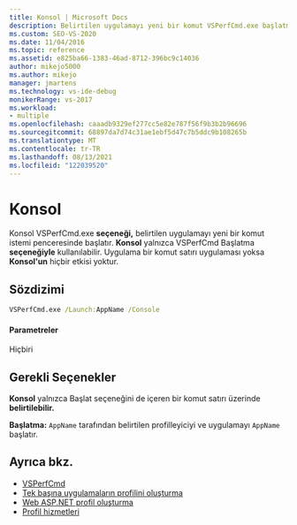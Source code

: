 ```yaml
---
title: Konsol | Microsoft Docs
description: Belirtilen uygulamayı yeni bir komut VSPerfCmd.exe başlatmak için Konsol seçeneğini kullanın. Bunu Başlat seçeneğiyle birlikte kullansanız gerekir.
ms.custom: SEO-VS-2020
ms.date: 11/04/2016
ms.topic: reference
ms.assetid: e825ba66-1383-46ad-8712-396bc9c14036
author: mikejo5000
ms.author: mikejo
manager: jmartens
ms.technology: vs-ide-debug
monikerRange: vs-2017
ms.workload:
- multiple
ms.openlocfilehash: caaadb9329ef277cc5e82e787f56f9b3b2b96696
ms.sourcegitcommit: 68897da7d74c31ae1ebf5d47c7b5ddc9b108265b
ms.translationtype: MT
ms.contentlocale: tr-TR
ms.lasthandoff: 08/13/2021
ms.locfileid: "122039520"
---
```

# <a name="console"></a>Konsol
Konsol VSPerfCmd.exe **seçeneği,** belirtilen uygulamayı yeni bir komut istemi penceresinde başlatır. **Konsol** yalnızca VSPerfCmd Başlatma **seçeneğiyle** kullanılabilir. Uygulama bir komut satırı uygulaması yoksa **Konsol'un** hiçbir etkisi yoktur.

## <a name="syntax"></a>Sözdizimi

```cmd
VSPerfCmd.exe /Launch:AppName /Console
```

#### <a name="parameters"></a>Parametreler
 Hiçbiri

## <a name="required-options"></a>Gerekli Seçenekler
 **Konsol** yalnızca Başlat seçeneğini de içeren bir komut satırı üzerinde **belirtilebilir.**

 **Başlatma:** `AppName` tarafından belirtilen profilleyiciyi ve uygulamayı `AppName` başlatır.

## <a name="see-also"></a>Ayrıca bkz.
- [VSPerfCmd](../profiling/vsperfcmd.md)
- [Tek başına uygulamaların profilini oluşturma](../profiling/command-line-profiling-of-stand-alone-applications.md)
- [Web ASP.NET profil oluşturma](../profiling/command-line-profiling-of-aspnet-web-applications.md)
- [Profil hizmetleri](../profiling/command-line-profiling-of-services.md)

